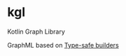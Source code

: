 # kgl
Kotlin Graph Library

GraphML based on [Type-safe builders](https://kotlinlang.org/docs/type-safe-builders.html)
